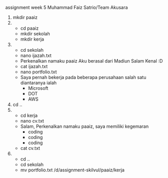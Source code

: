 assignment week 5 Muhammad Faiz Satrio/Team Akusara

1. mkdir paaiz
2. - cd paaiz
   - mkdir sekolah
   - mkdir kerja
3. - cd sekolah
   - nano ijazah.txt
   - Perkenalkan namaku paaiz
     Aku berasal dari Madiun
     Salam Kenal :D
   - cat ijazah.txt
   - nano portfolio.txt
   - Saya pernah bekerja pada beberapa perusahaan salah satu
     diantaranya ialah
     - Microsoft
     - DOT
     - AWS
4. cd ..
5. - cd kerja
   - nano cv.txt
   - Salam,
     Perkenalkan namaku paaiz, saya memiliki kegemaran
     - coding
     - coding
     - coding
   - cat cv.txt
6. - cd ..
   - cd sekolah
   - mv portfolio.txt /d/assignment-skilvul/paaiz/kerja
